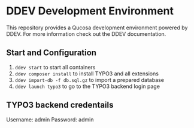 # DDEV Development Environment

This repository provides a Qucosa development environment powered by DDEV. For more information check out the DDEV documentation.

## Start and Configuration

1. `ddev start` to start all containers
2. `ddev composer install` to install TYPO3 and all extensions
4. `ddev import-db -f db.sql.gz` to import a prepared database
5. `ddev launch typo3` to go to the TYPO3 backend login page

## TYPO3 backend credentails

Username: admin
Password: admin
